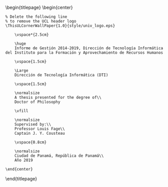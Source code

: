 <!--
This is the Latex-heavy title page.
People outside UCL may want to remove the header logo
and add the centred logo
-->

\begin{titlepage}
    \begin{center}

    % Delete the following line
    % to remove the UCL header logo
    \ThisULCornerWallPaper{1.0}{style/univ_logo.eps}

        \vspace*{2.5cm}

        \huge
        Informe de Gestión 2014-2019, Dirección de Tecnología Informática del Instituto para la Formación y Aprovechamiento de Recursos Humanos

        \vspace{1.5cm}

        \Large
        Dirección de Tecnología Informática (DTI)

        \vspace{1.5cm}

        \normalsize
        A thesis presented for the degree of\\
        Doctor of Philosophy

        \vfill

        \normalsize
        Supervised by:\\
        Professor Louis Fage\\
        Captain J. Y. Cousteau

        \vspace{0.8cm}

        \normalsize
        Ciudad de Panamá, República de Panamá\\
        Año 2019

    \end{center}
\end{titlepage}
